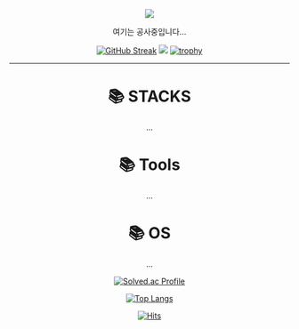 <div align=center>
<img src="https://capsule-render.vercel.app/api?type=waving&color=auto&height=200&section=header&text=kgh2120&fontSize=90" />

여기는 공사중입니다...

<!--
**kgh2120/kgh2120** is a ✨ _special_ ✨ repository because its `README.md` (this file) appears on your GitHub profile.
-->

  [![GitHub Streak](https://streak-stats.demolab.com?user=kgh2120&date_format=M%20j%5B%2C%20Y%5D&mode=weekly)](https://git.io/streak-stats)
  ![](http://github-profile-summary-cards.vercel.app/api/cards/profile-details?username=kgh2120)
  [![trophy](https://github-profile-trophy.vercel.app/?username=kgh2120&row=1&theme=alduin)](https://github.com/ryo-ma/github-profile-trophy)



---------------


<h1>📚 STACKS</h1>
...


<h1>📚 Tools</h1>
...

<h1>📚 OS</h1>
...

</br>

[![Solved.ac Profile](http://mazassumnida.wtf/api/v2/generate_badge?boj=bzzamta)](https://solved.ac/bzzamta/)

[![Top Langs](https://github-readme-stats.vercel.app/api/top-langs/?username=kgh2120&layout=compact)](https://github.com/kgh2120/github-readme-stats)

[![Hits](https://hits.seeyoufarm.com/api/count/incr/badge.svg?url=https%3A%2F%2Fgithub.com%2Fkgh2120&count_bg=%2379C83D&title_bg=%23555555&icon=&icon_color=%23E7E7E7&title=hits&edge_flat=false)](https://hits.seeyoufarm.com)  

</div>
